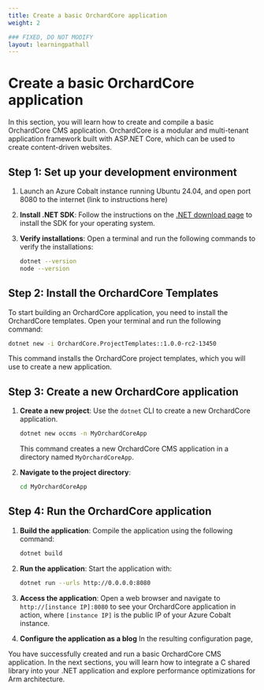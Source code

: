 ```yaml
---
title: Create a basic OrchardCore application
weight: 2

### FIXED, DO NOT MODIFY
layout: learningpathall
---
```


# Create a basic OrchardCore application

In this section, you will learn how to create and compile a basic OrchardCore CMS application. OrchardCore is a modular and multi-tenant application framework built with ASP.NET Core, which can be used to create content-driven websites.

## Step 1: Set up your development environment

1. Launch an Azure Cobalt instance running Ubuntu 24.04, and open port 8080 to the internet (link to instructions here)

2. **Install .NET SDK**: Follow the instructions on the [.NET download page](https://dotnet.microsoft.com/download) to install the SDK for your operating system.

3. **Verify installations**: Open a terminal and run the following commands to verify the installations:

   ```bash
   dotnet --version
   node --version
   ```



## Step 2: Install the OrchardCore Templates

To start building an OrchardCore application, you need to install the OrchardCore templates. Open your terminal and run the following command:

```bash
dotnet new -i OrchardCore.ProjectTemplates::1.0.0-rc2-13450
```

This command installs the OrchardCore project templates, which you will use to create a new application.

## Step 3: Create a new OrchardCore application

1. **Create a new project**: Use the `dotnet` CLI to create a new OrchardCore application.

   ```bash
   dotnet new occms -n MyOrchardCoreApp
   ```

   This command creates a new OrchardCore CMS application in a directory named `MyOrchardCoreApp`.

2. **Navigate to the project directory**:

   ```bash
   cd MyOrchardCoreApp
   ```

## Step 4: Run the OrchardCore application

1. **Build the application**: Compile the application using the following command:

   ```bash
   dotnet build
   ```

2. **Run the application**: Start the application with:

   ```bash
   dotnet run --urls http://0.0.0.0:8080
   ```

3. **Access the application**: Open a web browser and navigate to `http://[instance IP]:8080` to see your OrchardCore application in action, where `[instance IP]` is the public IP of your Azure Cobalt instance.

4. **Configure the application as a blog** In the resulting configuration page, 

You have successfully created and run a basic OrchardCore CMS application. In the next sections, you will learn how to integrate a C shared library into your .NET application and explore performance optimizations for Arm architecture.